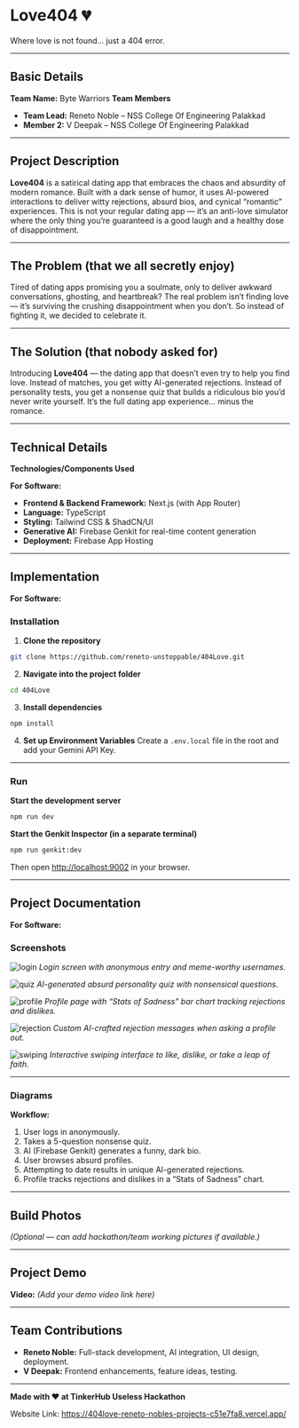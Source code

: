
# Love404 💔

Where love is not found… just a 404 error.

---

## Basic Details

**Team Name:** Byte Warriors
**Team Members**

* **Team Lead:** Reneto Noble – NSS College Of Engineering Palakkad
* **Member 2:** V Deepak – NSS College Of Engineering Palakkad

---

## Project Description

**Love404** is a satirical dating app that embraces the chaos and absurdity of modern romance. Built with a dark sense of humor, it uses AI-powered interactions to deliver witty rejections, absurd bios, and cynical “romantic” experiences. This is not your regular dating app — it’s an anti-love simulator where the only thing you’re guaranteed is a good laugh and a healthy dose of disappointment.

---

## The Problem (that we all secretly enjoy)

Tired of dating apps promising you a soulmate, only to deliver awkward conversations, ghosting, and heartbreak? The real problem isn’t finding love — it’s surviving the crushing disappointment when you don’t. So instead of fighting it, we decided to celebrate it.

---

## The Solution (that nobody asked for)

Introducing **Love404** — the dating app that doesn’t even try to help you find love. Instead of matches, you get witty AI-generated rejections. Instead of personality tests, you get a nonsense quiz that builds a ridiculous bio you’d never write yourself. It’s the full dating app experience… minus the romance.

---

## Technical Details

**Technologies/Components Used**

**For Software:**

* **Frontend & Backend Framework:** Next.js (with App Router)
* **Language:** TypeScript
* **Styling:** Tailwind CSS & ShadCN/UI
* **Generative AI:** Firebase Genkit for real-time content generation
* **Deployment:** Firebase App Hosting

---

## Implementation

**For Software:**

### Installation

1. **Clone the repository**

```bash
git clone https://github.com/reneto-unstoppable/404Love.git
```

2. **Navigate into the project folder**

```bash
cd 404Love
```

3. **Install dependencies**

```bash
npm install
```

4. **Set up Environment Variables**
   Create a `.env.local` file in the root and add your Gemini API Key.

---

### Run

**Start the development server**

```bash
npm run dev
```

**Start the Genkit Inspector (in a separate terminal)**

```bash
npm run genkit:dev
```

Then open [http://localhost:9002](http://localhost:9002) in your browser.

---

## Project Documentation

**For Software:**

### Screenshots

![login](https://github.com/reneto-unstoppable/404love/blob/main/assests/Screenshot%202025-08-09%20040101.png)
*Login screen with anonymous entry and meme-worthy usernames.*

![quiz](https://github.com/reneto-unstoppable/404love/blob/main/assests/Screenshot%202025-08-09%20055430.png)
*AI-generated absurd personality quiz with nonsensical questions.*

![profile](https://github.com/reneto-unstoppable/404love/blob/main/assests/Screenshot%202025-08-09%20055619.png)
*Profile page with “Stats of Sadness” bar chart tracking rejections and dislikes.*

![rejection](https://github.com/reneto-unstoppable/404love/blob/main/assests/Screenshot%202025-08-09%20055656.png)
*Custom AI-crafted rejection messages when asking a profile out.*

![swiping](https://github.com/reneto-unstoppable/404love/blob/main/assests/Screenshot%202025-08-09%20060033.png)
*Interactive swiping interface to like, dislike, or take a leap of faith.*

---

### Diagrams

**Workflow:**

1. User logs in anonymously.
2. Takes a 5-question nonsense quiz.
3. AI (Firebase Genkit) generates a funny, dark bio.
4. User browses absurd profiles.
5. Attempting to date results in unique AI-generated rejections.
6. Profile tracks rejections and dislikes in a “Stats of Sadness” chart.

---

## Build Photos

*(Optional — can add hackathon/team working pictures if available.)*

---

## Project Demo

**Video:** *(Add your demo video link here)*

---

## Team Contributions

* **Reneto Noble:** Full-stack development, AI integration, UI design, deployment.
* **V Deepak:** Frontend enhancements, feature ideas, testing.

---

**Made with ❤ at TinkerHub Useless Hackathon**

Website Link: https://404love-reneto-nobles-projects-c51e7fa8.vercel.app/
